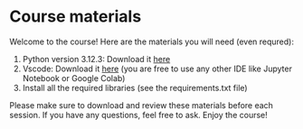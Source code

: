 # Course materials


Welcome to the course! Here are the materials you will need (even requred):

1. Python version 3.12.3: Download it [here](https://www.python.org/downloads/release/python-3123/)
2. Vscode: Download it [here](https://code.visualstudio.com/) (you are free to use any other IDE like Jupyter Notebook or Google Colab)
3. Install all the required libraries (see the requirements.txt file)

Please make sure to download and review these materials before each session. If you have any questions, feel free to ask. Enjoy the course!
